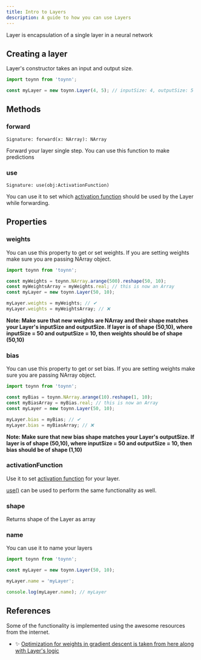 ```yaml
---
title: Intro to Layers
description: A guide to how you can use Layers
---
```


Layer is encapsulation of a single layer in a neural network

## Creating a layer

Layer's constructor takes an input and output size.

```js
import toynn from 'toynn';

const myLayer = new toynn.Layer(4, 5); // inputSize: 4, outputSize: 5
```

## Methods

### forward

```
Signature: forward(x: NArray): NArray
```

Forward your layer single step. You can use this function to make predictions

### use

```
Signature: use(obj:ActivationFunction)
```

You can use it to set which [activation function](/functions/) should be used by the Layer while forwarding.

## Properties

### weights

You can use this property to get or set weights. If you are setting weights make sure you are passing NArray object.

```js
import toynn from 'toynn';

const myWeights = toynn.NArray.arange(500).reshape(50, 10);
const myWeightsArray = myWeights.real; // this is now an Array
const myLayer = new toynn.Layer(50, 10);

myLayer.weights = myWeights; // ✔
myLayer.weights = myWeightsArray; // ❌
```

**Note: Make sure that new weights are NArray and their shape matches your Layer's inputSize and outputSize. If layer is of shape (50,10), where inputSize = 50 and outputSize = 10, then weights should be of shape (50,10)**

### bias

You can use this property to get or set bias. If you are setting weights make sure you are passing NArray object.

```js
import toynn from 'toynn';

const myBias = toynn.NArray.arange(10).reshape(1, 10);
const myBiasArray = myBias.real; // this is now an Array
const myLayer = new toynn.Layer(50, 10);

myLayer.bias = myBias; // ✔
myLayer.bias = myBiasArray; // ❌
```

**Note: Make sure that new bias shape matches your Layer's outputSize. If layer is of shape (50,10), where inputSize = 50 and outputSize = 10, then bias should be of shape (1,10)**

### activationFunction

Use it to set [activation function](/functions/) for your layer.

[use()](#use) can be used to perform the same functionality as well.

### shape

Returns shape of the Layer as array

### name

You can use it to name your layers

```js
import toynn from 'toynn';

const myLayer = new toynn.Layer(50, 10);

myLayer.name = 'myLayer';

console.log(myLayer.name); // myLayer
```

## References

Some of the functionality is implemented using the awesome resources from the internet.

-   ✨ [Optimization for weights in gradient descent is taken from here along with Layer's logic](https://www.geeksforgeeks.org/implementation-of-neural-network-from-scratch-using-numpy/amp/)

